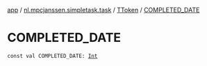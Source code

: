 [app](../../index.md) / [nl.mpcjanssen.simpletask.task](../index.md) / [TToken](index.md) / [COMPLETED_DATE](.)

# COMPLETED_DATE

`const val COMPLETED_DATE: `[`Int`](https://kotlinlang.org/api/latest/jvm/stdlib/kotlin/-int/index.html)